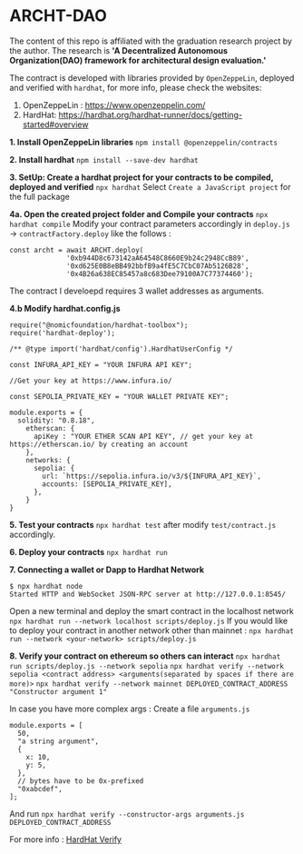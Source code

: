 # ARCHT-DAO

The content of this repo is affiliated with the graduation research project by the author. The research is **'A Decentralized Autonomous Organization(DAO) framework for architectural design evaluation.'**

The contract is developed with libraries provided by `OpenZeppeLin`, deployed and verified with `hardhat`, for more info, please check the websites:
1. OpenZeppeLin : https://www.openzeppelin.com/
2. HardHat: https://hardhat.org/hardhat-runner/docs/getting-started#overview

**1. Install OpenZeppeLin libraries**
`npm install @openzeppelin/contracts`

**2. Install hardhat**
`npm install --save-dev hardhat`

**3. SetUp: Create a hardhat project for your contracts to be compiled, deployed and verified**
`npx hardhat`
Select `Create a JavaScript project` for the full package

**4a. Open the created project folder and Compile your contracts**
`npx hardhat compile`
Modify your contract parameters accordingly in `deploy.js` -> `contractFactory.deploy` like the follows :

```
const archt = await ARCHT.deploy(
              '0xb944D8c673142aA64548C8660E9b24c2948CcB89',
              '0xd625E0B8eBB492bbfB9a4fE5C7CbC07Ab5126B28',
              '0x4B26a638EC85457a8c683Dee79100A7C77374460');
```
The contract I develoepd requires 3 wallet addresses as arguments.

**4.b Modify hardhat.config.js**

```
require("@nomicfoundation/hardhat-toolbox");
require('hardhat-deploy');

/** @type import('hardhat/config').HardhatUserConfig */

const INFURA_API_KEY = "YOUR INFURA API KEY";

//Get your key at https://www.infura.io/

const SEPOLIA_PRIVATE_KEY = "YOUR WALLET PRIVATE KEY";

module.exports = {
  solidity: "0.8.18",
    etherscan: {
      apiKey : "YOUR ETHER SCAN API KEY", // get your key at https://etherscan.io/ by creating an account
    },
    networks: {
      sepolia: {
        url: `https://sepolia.infura.io/v3/${INFURA_API_KEY}`,
        accounts: [SEPOLIA_PRIVATE_KEY],
      },
    }
}

```


**5. Test your contracts**
`npx hardhat test` after modify `test/contract.js` accordingly.

**6. Deploy your contracts**
`npx hardhat run`

**7. Connecting a wallet or Dapp to Hardhat Network**
```
$ npx hardhat node
Started HTTP and WebSocket JSON-RPC server at http://127.0.0.1:8545/
```
Open a new terminal and deploy the smart contract in the localhost network
`npx hardhat run --network localhost scripts/deploy.js`
If you would like to deploy your contract in another network other than mainnet :
`npx hardhat run --network <your-network> scripts/deploy.js`

**8. Verify your contract on ethereum so others can interact**
`npx hardhat run scripts/deploy.js --network sepolia`
`npx hardhat verify --network sepolia <contract address> <arguments(separated by spaces if there are more)>`
`npx hardhat verify --network mainnet DEPLOYED_CONTRACT_ADDRESS "Constructor argument 1"`

In case you have more complex args :
Create a file `arguments.js`
```
module.exports = [
  50,
  "a string argument",
  {
    x: 10,
    y: 5,
  },
  // bytes have to be 0x-prefixed
  "0xabcdef",
];
```
And run
`npx hardhat verify --constructor-args arguments.js DEPLOYED_CONTRACT_ADDRESS`

For more info : [HardHat Verify](https://hardhat.org/hardhat-runner/plugins/nomicfoundation-hardhat-verify)

